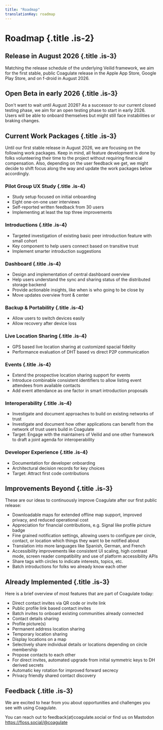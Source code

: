 ```yaml
---
title: "Roadmap"
translationKey: roadmap
---
```


# Roadmap {.title .is-2}

## Release in August 2026 {.title .is-3}

Matching the release schedule of the underlying Veilid framework, we aim for the first stable, public Coagulate release in the Apple App Store, Google Play Store, and on f-droid in August 2026.

## Open Beta in early 2026 {.title .is-3}

Don't want to wait until August 2026?
As a successor to our current closed testing phase, we aim for an open testing phase to start in early 2026.
Users will be able to onboard themselves but might still face instabilities or braking changes.

## Current Work Packages {.title .is-3}

Until our first stable release in August 2026, we are focusing on the following work packages.
Keep in mind, all feature development is done by folks volunteering their time to the project without requiring financial compensation.
Also, depending on the user feedback we get, we might decide to shift focus along the way and update the work packages below accordingly.

### Pilot Group UX Study {.title .is-4}
- Study setup focused on initial onboarding
- Eight one-on-one user interviews
- Self-reported written feedback from 30 users
- Implementing at least the top three improvements

### Introductions {.title .is-4}
- Targeted investigation of existing basic peer introduction feature with small cohort
- Key component to help users connect based on transitive trust
- Implement smarter introduction suggestions

### Dashboard {.title .is-4}
- Design and implementation of central dashboard overview
- Help users understand the sync and sharing status of the distributed storage backend
- Provide actionable insights, like when is who going to be close by
- Move updates overview front & center

### Backup & Portability {.title .is-4}
- Allow users to switch devices easily
- Allow recovery after device loss

### Live Location Sharing {.title .is-4}
- GPS based live location sharing at customized spacial fidelity
- Performance evaluation of DHT based vs direct P2P communication

### Events {.title .is-4}
- Extend the prospective location sharing support for events
- Introduce combinable consistent identifiers to allow listing event attendees from available contacts
- Add event attendance as one factor in smart introduction proposals

### Interoperability {.title .is-4}
- Investigate and document approaches to build on existing networks of trust
- Investigate and document how other applications can benefit from the network of trust users build in Coagulate
- Target: Engage with the maintainers of Veilid and one other framework to draft a joint agenda for interoperability

### Developer Experience {.title .is-4}
- Documentation for developer onboarding
- Architectural decision records for key choices
- Target: Attract first code contributions

## Improvements Beyond {.title .is-3}

These are our ideas to continuously improve Coagulate after our first public release:
- Downloadable maps for extended offline map support, improved privacy, and reduced operational cost
- Appreciation for financial contributions, e.g. Signal like profile picture badge
- Fine grained notification settings, allowing users to configure per circle, contact, or location which things they want to be notified about
- Translation into more languages like Spanish, German, and French
- Accessibility improvements like consistent UI scaling, high contrast mode, screen reader compatibility and use of platform accessibility APIs
- Share tags with circles to indicate interests, topics, etc.
- Batch introductions for folks wo already know each other

## Already Implemented {.title .is-3}

Here is a brief overview of most features that are part of Coagulate today:
- Direct contact invites via QR code or invite link
- Public profile link based contact invites
- Batch invites to onboard existing communities already connected
- Contact details sharing
- Profile picture(s)
- Permanent address location sharing
- Temporary location sharing
- Display locations on a map
- Selectively share individual details or locations depending on circle membership
- Propose contacts to each other
- For direct invites, automated upgrade from initial symmetric keys to DH derived secrets
- Automatic key rotation for improved forward secrecy
- Privacy friendly shared contact discovery

## Feedback {.title .is-3}

We are excited to hear from you about opportunities and challenges you see with using Coagulate.

You can reach out to feedback(at)coagulate.social or find us on Mastodon https://floss.social/@coagulate

